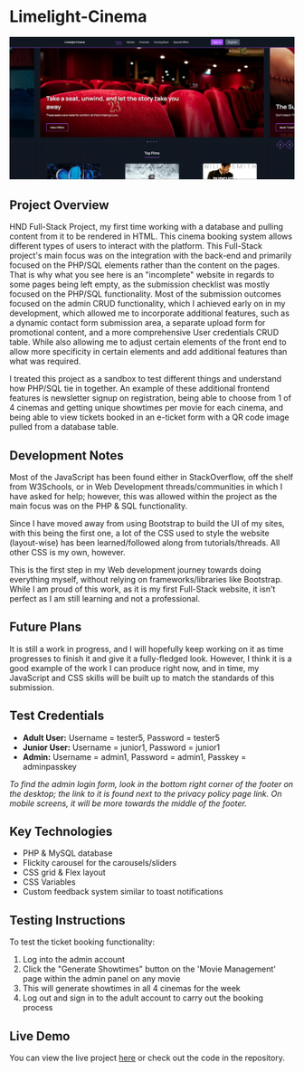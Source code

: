 # Limelight-Cinema

![Limelight Cinema Screenshot](projectoverview.PNG)


## Project Overview
HND Full-Stack Project, my first time working with a database and pulling content from it to be rendered in HTML. This cinema booking system allows different types of users to interact with the platform.
This Full-Stack project's main focus was on the integration with the back-end and primarily focused on the PHP/SQL elements rather than the content on the pages. That is why what you see here is an "incomplete" website in regards to some pages being left empty, as the submission checklist was mostly focused on the PHP/SQL functionality. Most of the submission outcomes focused on the admin CRUD functionality, which I achieved early on in my development, which allowed me to incorporate additional features, such as a dynamic contact form submission area, a separate upload form for promotional content, and a more comprehensive User credentials CRUD table. While also allowing me to adjust certain elements of the front end to allow more specificity in certain elements and add additional features than what was required. 

I treated this project as a sandbox to test different things and understand how PHP/SQL tie in together. An example of these additional frontend features is newsletter signup on registration, being able to choose from 1 of 4 cinemas and getting unique showtimes per movie for each cinema, and being able to view tickets booked in an e-ticket form with a QR code image pulled from a database table.

## Development Notes
Most of the JavaScript has been found either in StackOverflow, off the shelf from W3Schools, or in Web Development threads/communities in which I have asked for help; however, this was allowed within the project as the main focus was on the PHP & SQL functionality.

Since I have moved away from using Bootstrap to build the UI of my sites, with this being the first one, a lot of the CSS used to style the website (layout-wise) has been learned/followed along from tutorials/threads. All other CSS is my own, however.

This is the first step in my Web development journey towards doing everything myself, without relying on frameworks/libraries like Bootstrap. While I am proud of this work, as it is my first Full-Stack website, it isn't perfect as I am still learning and not a professional.


## Future Plans
It is still a work in progress, and I will hopefully keep working on it as time progresses to finish it and give it a fully-fledged look. However, I think it is a good example of the work I can produce right now, and in time, my JavaScript and CSS skills will be built up to match the standards of this submission.

## Test Credentials
- **Adult User:** Username = tester5, Password = tester5
- **Junior User:** Username = junior1, Password = junior1
- **Admin:** Username = admin1, Password = admin1, Passkey = adminpasskey

*To find the admin login form, look in the bottom right corner of the footer on the desktop; the link to it is found next to the privacy policy page link. On mobile screens, it will be more towards the middle of the footer.*

## Key Technologies
- PHP & MySQL database
- Flickity carousel for the carousels/sliders
- CSS grid & Flex layout
- CSS Variables
- Custom feedback system similar to toast notifications

## Testing Instructions
To test the ticket booking functionality:
1. Log into the admin account
2. Click the "Generate Showtimes" button on the 'Movie Management' page within the admin panel on any movie
3. This will generate showtimes in all 4 cinemas for the week
4. Log out and sign in to the adult account to carry out the booking process

## Live Demo

You can view the live project [here]([http://webdev.edinburghcollege.ac.uk/~HNCWEBMR11/BikeKingBorders/index.html](http://webdev.edinburghcollege.ac.uk/~HNCWEBMR11/level8php/limelightcinema/)) or check out the code in the repository.
